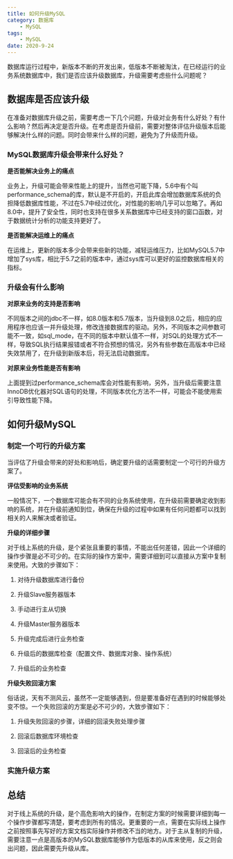 ```yaml
---
title: 如何升级MySQL
category: 数据库
	- MySQL
tags:
	- MySQL
date: 2020-9-24
---
```


数据库运行过程中，新版本不断的开发出来，低版本不断被淘汰，在已经运行的业务系统数据库中，我们是否应该升级数据库，升级需要考虑些什么问题呢？

<!--more-->

## 数据库是否应该升级

在准备对数据库升级之前，需要考虑一下几个问题，升级对业务有什么好处？有什么影响？然后再决定是否升级。在考虑是否升级前，需要对整体评估升级版本后能够解决什么样的问题。同时会带来什么样的问题，避免为了升级而升级。

### MySQL数据库升级会带来什么好处？

**是否能解决业务上的痛点**

业务上，升级可能会带来性能上的提升，当然也可能下降，5.6中有个叫performance_schema的库，默认是不开启的，开启此库会增加数据库系统的负担降低数据库性能，不过在5.7中经过优化，对性能的影响几乎可以忽略了。再如8.0中，提升了安全性，同时也支持在很多关系数据库中已经支持的窗口函数，对于数据统计分析的功能支持更好了。

**是否能解决运维上的痛点**

在运维上，更新的版本多少会带来些新的功能，减轻运维压力，比如MySQL5.7中增加了sys库，相比于5.7之前的版本中，通过sys库可以更好的监控数据库相关的指标。

### 升级会有什么影响

**对原来业务的支持是否影响**

不同版本之间的jdbc不一样，如8.0版本和5.7版本，当升级到8.0之后，相应的应用程序也应该一并升级处理，修改连接数据库的驱动。另外，不同版本之间参数可能不一致，如sql_mode，在不同的版本中默认值不一样，对SQL的处理方式不一样，导致SQL执行结果报错或者不符合预想的情况，另外有些参数在高版本中已经失效禁用了，在升级到新版本后，将无法启动数据库。

**对原来业务性能是否有影响**

上面提到过performance_schema库会对性能有影响，另外，当升级后需要注意InnoDB优化器对SQL语句的处理，不同版本优化方法不一样，可能会不能使用索引导致性能下降。

## 如何升级MySQL

### 制定一个可行的升级方案

当评估了升级会带来的好处和影响后，确定要升级的话需要制定一个可行的升级方案了。

**评估受影响的业务系统**

一般情况下，一个数据库可能会有不同的业务系统使用，在升级前需要确定收到影响的系统，并在升级前通知到位，确保在升级的过程中如果有任何问题都可以找到相关的人来解决或者验证。

**升级的详细步骤**

对于线上系统的升级，是个紧张且重要的事情，不能出任何差错，因此一个详细的操作步骤是必不可少的。在实际的操作方案中，需要详细到可以直接从方案中复制来使用。大致的步骤如下：

1. 对待升级数据库进行备份

2. 升级Slave服务器版本

3. 手动进行主从切换

4. 升级Master服务器版本

5. 升级完成后进行业务检查

6. 升级后的数据库检查（配置文件、数据库对象、操作系统）

7. 升级后的业务检查

**升级失败回滚方案**

俗话说，天有不测风云，虽然不一定能够遇到，但是要准备好在遇到的时候能够处变不惊。一个失败回滚的方案是必不可少的，大致步骤如下：

1. 升级失败回滚的步骤，详细的回滚失败处理步骤

2. 回滚后数据库环境检查

3. 回滚后的业务检查

### 实施升级方案

## 总结

对于线上系统的升级，是个高危影响大的操作，在制定方案的时候需要详细到每一个操作步骤都写清楚，要考虑到所有的情况。更重要的一点，需要在实际线上操作之前按照事先写好的方案文档实际操作并修改不当的地方。对于主从复制的升级，需要注意一点是高版本的MySQL数据库能够作为低版本的从库来使用，反之则会出问题，因此需要先升级从库。

 